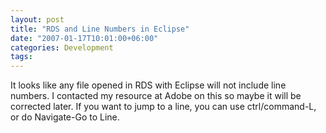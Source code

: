 ```yaml
---
layout: post
title: "RDS and Line Numbers in Eclipse"
date: "2007-01-17T10:01:00+06:00"
categories: Development 
tags: 
---
```


It looks like any file opened in RDS with Eclipse will not include line numbers. I contacted my resource at Adobe on this so maybe it will be corrected later. If you want to jump to a line, you can use ctrl/command-L, or do Navigate-Go to Line.